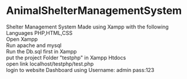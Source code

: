 # AnimalShelterManagementSystem
Shelter Management System Made using Xampp with the following Languages PHP,HTML,CSS
<br>Open Xampp
<br>Run apache and mysql
<br>Run the Db.sql first in Xampp
<br>put the project Folder "testphp" in Xampp Htdocs
<br>open link localhost/testphp/test.php
<br>login to website Dashboard using Username: admin pass:123
